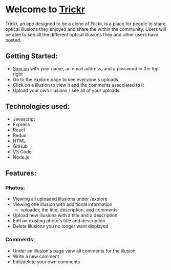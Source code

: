 # Welcome to [Trickr](https://trickr.herokuapp.com/)
Trickr, an app designed to be a clone of Flickr, is a place for people to share optical illusions they enjoyed and share the within the community.
Users will be able to see all the different optical illusions they and other users have posted.

## Getting Started:
* [Sign up](https://trickr.herokuapp.com/) with your name, an email address, and a password in the top right
* Go to the explore page to see everyone's uploads
* Click on a illusion to view it and the comments associated to it
* Upload your own illusions / see all of your uploads

## Technologies used:
* Javascript
* Express
* React
* Redux
* HTML
* GitHub
* VS Code
* Node.js

## Features:
### Photos:
* Viewing all uploaded illusions under /explore
* Viewing one illusion with additional information
  * uploader, the title, description, and comments
* Upload new illusions with a title and a description
* Edit an existing photo's title and description
* Delete illusions you no longer want displayed

### Comments:
* Under an illusion's page view all comments for the illusion
* Write a new comment
* Edit/delete your own comments
